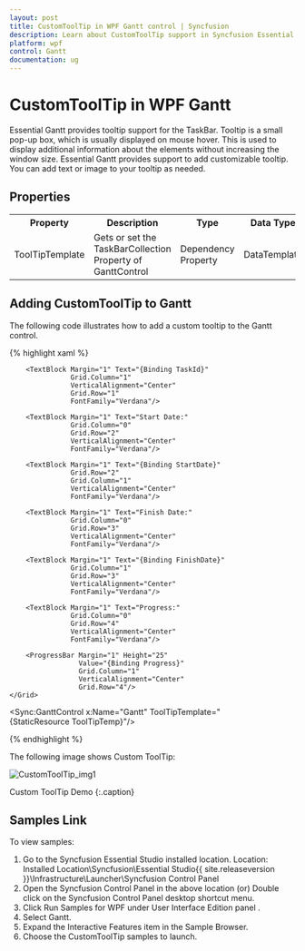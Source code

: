 ```yaml
---
layout: post
title: CustomToolTip in WPF Gantt control | Syncfusion
description: Learn about CustomToolTip support in Syncfusion Essential Studio WPF Gantt control, its elements and more details.
platform: wpf
control: Gantt
documentation: ug
---
```


# CustomToolTip in WPF Gantt

Essential Gantt provides tooltip support for the TaskBar. Tooltip is a small pop-up box, which is usually displayed on mouse hover. This is used to display additional information about the elements without increasing the window size. Essential Gantt provides support to add customizable tooltip. You can add text or image to your tooltip as needed. 

## Properties


<table>
<tr>
<th>
Property </th><th>
Description </th><th>
Type </th><th>
Data Type </th></tr>
<tr>
<td>
ToolTipTemplate</td><td>
Gets or set the TaskBarCollection Property of GanttControl</td><td>
Dependency Property</td><td>
DataTemplate</td></tr>
</table>


## Adding CustomToolTip to Gantt 

The following code illustrates how to add a custom tooltip to the Gantt control.

{% highlight xaml %}

<DataTemplate x:Key="ToolTipTemp">
    <Grid>
        <Grid.ColumnDefinitions>
            <ColumnDefinition/>
            <ColumnDefinition/>
        </Grid.ColumnDefinitions>
        <Grid.RowDefinitions>
            <RowDefinition Height="40"/>
            <RowDefinition Height="40"/>
            <RowDefinition Height="40"/>
            <RowDefinition Height="40"/>
            <RowDefinition Height="40"/>
        </Grid.RowDefinitions>
        <Border Grid.Column="0"
                Grid.Row="0" 
                Margin="-2"
                CornerRadius="5" 
                Grid.ColumnSpan="2" 
                Background="#FF1F4877"
                BorderThickness="2">
            <TextBlock Text="{Binding TaskName}"
                       Margin="5,0,0,0"
                       HorizontalAlignment="Center"
                       VerticalAlignment="Center" 
                       FontWeight="Bold"
                       FontFamily="Verdana"
                       Foreground="WhiteSmoke"/>
        </Border>
        <TextBlock Margin = "1"
                   Text="TaskID:" 
                   Grid.Column="0"
                   Grid.Row="1" 
                   VerticalAlignment="Center"
                   FontFamily="Verdana"/>
        
        <TextBlock Margin="1" Text="{Binding TaskId}" 
                   Grid.Column="1"
                   VerticalAlignment="Center" 
                   Grid.Row="1"
                   FontFamily="Verdana"/>

        <TextBlock Margin="1" Text="Start Date:" 
                   Grid.Column="0"
                   Grid.Row="2" 
                   VerticalAlignment="Center"
                   FontFamily="Verdana"/>

        <TextBlock Margin="1" Text="{Binding StartDate}" 
                   Grid.Row="2"
                   Grid.Column="1" 
                   VerticalAlignment="Center"
                   FontFamily="Verdana"/>
        
        <TextBlock Margin="1" Text="Finish Date:"  
                   Grid.Column="0"
                   Grid.Row="3" 
                   VerticalAlignment="Center"
                   FontFamily="Verdana"/>

        <TextBlock Margin="1" Text="{Binding FinishDate}" 
                   Grid.Column="1"
                   Grid.Row="3"
                   VerticalAlignment="Center"
                   FontFamily="Verdana"/>
        
        <TextBlock Margin="1" Text="Progress:" 
                   Grid.Column="0"
                   Grid.Row="4" 
                   VerticalAlignment="Center" 
                   FontFamily="Verdana"/>
        
        <ProgressBar Margin="1" Height="25" 
                     Value="{Binding Progress}"
                     Grid.Column="1" 
                     VerticalAlignment="Center"
                     Grid.Row="4"/>
    </Grid>
</DataTemplate>

<Sync:GanttControl x:Name="Gantt" ToolTipTemplate="{StaticResource ToolTipTemp}"/>

{% endhighlight  %}


The following image shows Custom ToolTip:



![CustomToolTip_img1](CustomToolTip_images/CustomToolTip_img1.png)



Custom ToolTip Demo
{:.caption}

## Samples Link

To view samples: 

1. Go to the Syncfusion Essential Studio installed location. 
    Location: Installed Location\Syncfusion\Essential Studio\{{ site.releaseversion }}\Infrastructure\Launcher\Syncfusion Control Panel 
2. Open the Syncfusion Control Panel in the above location (or) Double click on the Syncfusion Control Panel desktop shortcut menu.
2. Click Run Samples for WPF under User Interface Edition panel .
3. Select Gantt.
4. Expand the Interactive Features item in the Sample Browser.
5. Choose the CustomToolTip samples to launch.



